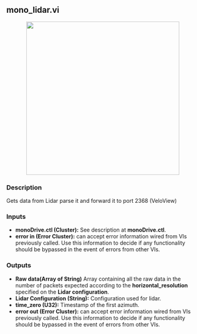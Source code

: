 ## mono_lidar.vi
<p align="center">
<img src="https://github.com/monoDriveIO/client/raw/master/WikiPhotos/LV_client/sensors/mono__lidarc.png" 
width="400"  />
</p>

### Description
Gets data from Lidar parse it  and forward it to port 2368 (VeloView)

### Inputs
- **monoDrive.ctl (Cluster):** See description at **monoDrive.ctl**.
- **error in (Error Cluster):** can accept error information wired from VIs previously called. Use this information to decide if any functionality should be bypassed in the event of errors from other VIs.

### Outputs
- **Raw data(Array of String)** Array containing all the raw data in the number of packets expected according to the **horizontal_resolution** specified on the **Lidar configuration**.
- **Lidar Configuration (String):** Configuration used for lidar.
- **time_zero (U32):** Timestamp of the first azimuth.
- **error out (Error Cluster):** can accept error information wired from VIs previously called. Use this information to decide if any functionality should be bypassed in the event of errors from other VIs.

